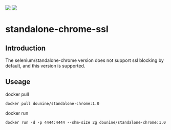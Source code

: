 ![](https://github.com/dounine/standalone-chrome-ssl/workflows/Publish%20Docker%20image/badge.svg) ![](https://img.shields.io/github/license/dounine/standalone-chrome-ssl)

# standalone-chrome-ssl

## Introduction
The selenium/standalone-chrome version does not support ssl blocking by default, and this version is supported.

## Useage
docker pull
```
docker pull dounine/standalone-chrome:1.0
```
docker run
```
docker run -d -p 4444:4444 --shm-size 2g dounine/standalone-chrome:1.0
```
